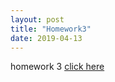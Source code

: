```yaml
---
layout: post
title: "Homework3"
date: 2019-04-13
---
```

homework 3 [click here]({{site.baseurl}}/assets/hw3.pdf)
